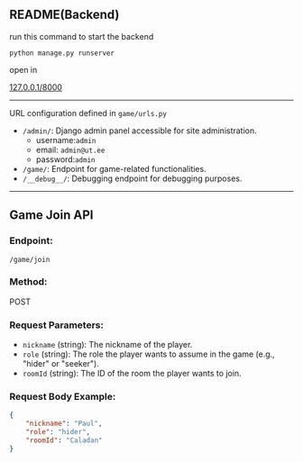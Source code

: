 ## README(Backend)

run this command to start the backend

```shell
python manage.py runserver
```

open in

[127.0.0.1/8000](127.0.0.1/8000)

---

URL configuration defined in `game/urls.py`

- `/admin/`: Django admin panel accessible for site administration.
  - username:`admin`
  - email: `admin@ut.ee`
  - password:`admin`
- `/game/`: Endpoint for game-related functionalities.
- `/__debug__/`: Debugging endpoint for debugging purposes.

---

## Game Join API

### Endpoint:
`/game/join`

### Method:
POST

### Request Parameters:
- `nickname` (string): The nickname of the player.
- `role` (string): The role the player wants to assume in the game (e.g., "hider" or "seeker").
- `roomId` (string): The ID of the room the player wants to join.

### Request Body Example:
```json
{
    "nickname": "Paul",
    "role": "hider",
    "roomId": "Caladan"
}